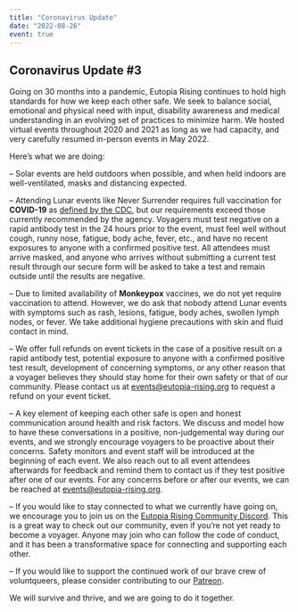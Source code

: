 ```yaml
---
title: "Coronavirus Update"
date: "2022-08-26"
event: true
---
```


## Coronavirus Update #3

Going on 30 months into a pandemic, Eutopia Rising continues to hold high standards for how we keep each other safe. We seek to balance social, emotional and physical need with input, disability awareness and medical understanding in an evolving set of practices to minimize harm. We hosted virtual events throughout 2020 and 2021 as long as we had capacity, and very carefully resumed in-person events in May 2022.

Here’s what we are doing:

– Solar events are held outdoors when possible, and when held indoors are well-ventilated, masks and distancing expected.

– Attending Lunar events like Never Surrender requires full vaccination for **COVID-19** as [defined by the CDC](https://www.cdc.gov/coronavirus/2019-ncov/vaccines/stay-up-to-date.html), but our requirements exceed those currently recommended by the agency. Voyagers must test negative on a rapid antibody test in the 24 hours prior to the event, must feel well without cough, runny nose, fatigue, body ache, fever, etc., and have no recent exposures to anyone with a confirmed positive test. All attendees must arrive masked, and anyone who arrives without submitting a current test result through our secure form will be asked to take a test and remain outside until the results are negative.

– Due to limited availability of **Monkeypox** vaccines, we do not yet require vaccination to attend. However, we do ask that nobody attend Lunar events with symptoms such as rash, lesions, fatigue, body aches, swollen lymph nodes, or fever. We take additional hygiene precautions with skin and fluid contact in mind.

– We offer full refunds on event tickets in the case of a positive result on a rapid antibody test, potential exposure to anyone with a confirmed positive test result, development of concerning symptoms, or any other reason that a voyager believes they should stay home for their own safety or that of our community. Please contact us at events@eutopia-rising.org to request a refund on your event ticket.

– A key element of keeping each other safe is open and honest communication around health and risk factors. We discuss and model how to have these conversations in a positive, non-judgemental way during our events, and we strongly encourage voyagers to be proactive about their concerns. Safety monitors and event staff will be introduced at the beginning of each event. We also reach out to all event attendees afterwards for feedback and remind them to contact us if they test positive after one of our events. For any concerns before or after our events, we can be reached at events@eutopia-rising.org.

– If you would like to stay connected to what we currently have going on, we encourage you to join us on the [Eutopia Rising Community Discord](https://discord.gg/6nhk4uFVhf). This is a great way to check out our community, even if you’re not yet ready to become a voyager. Anyone may join who can follow the code of conduct, and it has been a transformative space for connecting and supporting each other.

– If you would like to support the continued work of our brave crew of voluntqueers, please consider contributing to our [Patreon](https://www.patreon.com/eutopia_rising).

We will survive and thrive, and we are going to do it together.

